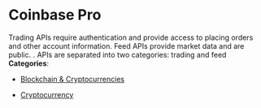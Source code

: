 # Coinbase Pro


Trading APIs require authentication and provide access to placing orders and other account information. Feed APIs provide market data and are public. . APIs are separated into two categories: trading and feed
**Categories**:

- [Blockchain & Cryptocurrencies](https://github/awesome-apis/awesome-apis#blockchain-and-cryptocurrencies)

- [Cryptocurrency](https://github/awesome-apis/awesome-apis#cryptocurrency)



